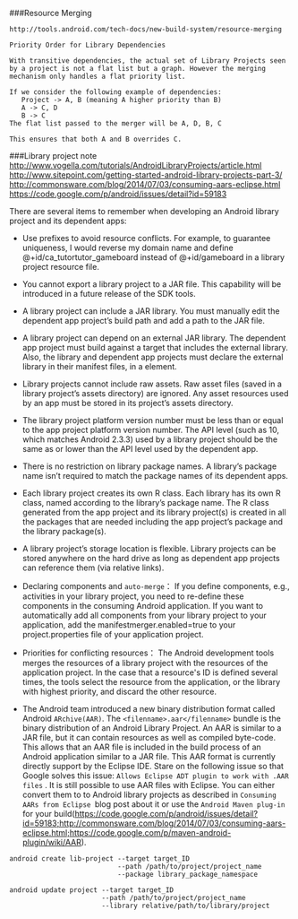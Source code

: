 ###Resource Merging
```
http://tools.android.com/tech-docs/new-build-system/resource-merging

Priority Order for Library Dependencies

With transitive dependencies, the actual set of Library Projects seen by a project is not a flat list but a graph. However the merging mechanism only handles a flat priority list.

If we consider the following example of dependencies:
   Project -> A, B (meaning A higher priority than B)
   A -> C, D
   B -> C
The flat list passed to the merger will be A, D, B, C

This ensures that both A and B overrides C.
```

###Library project note
http://www.vogella.com/tutorials/AndroidLibraryProjects/article.html
http://www.sitepoint.com/getting-started-android-library-projects-part-3/
http://commonsware.com/blog/2014/07/03/consuming-aars-eclipse.html
https://code.google.com/p/android/issues/detail?id=59183


There are several items to remember when developing an Android library project and its dependent apps:

* Use prefixes to avoid resource conflicts. For example, to guarantee uniqueness, I would reverse my domain name and define @+id/ca_tutortutor_gameboard instead of @+id/gameboard in a library project resource file.

* You cannot export a library project to a JAR file. This capability will be introduced in a future release of the SDK tools.

* A library project can include a JAR library. You must manually edit the dependent app project’s build path and add a path to the JAR file.

* A library project can depend on an external JAR library. The dependent app project must build against a target that includes the external library. Also, the library and dependent app projects must declare the external library in their manifest files, in a <uses-library> element.

* Library projects cannot include raw assets. Raw asset files (saved in a library project’s assets directory) are ignored. Any asset resources used by an app must be stored in its project’s assets directory.

* The library project platform version number must be less than or equal to the app project platform version number. The API level (such as 10, which matches Android 2.3.3) used by a library project should be the same as or lower than the API level used by the dependent app.

* There is no restriction on library package names. A library’s package name isn’t required to match the package names of its dependent apps.

* Each library project creates its own R class. Each library has its own R class, named according to the library’s package name. The R class generated from the app project and its library project(s) is created in all the packages that are needed including the app project’s package and the library package(s).

* A library project’s storage location is flexible. Library projects can be stored anywhere on the hard drive as long as dependent app projects can reference them (via relative links).

* Declaring components and `auto-merge`：
If you define components, e.g., activities in your library project, you need to re-define these components in the consuming Android application. If you want to automatically add all components from your library project to your application, add the manifestmerger.enabled=true to your project.properties file of your application project.

* Priorities for conflicting resources：
The Android development tools merges the resources of a library project with the resources of the application project. In the case that a resource's ID is defined several times, the tools select the resource from the application, or the library with highest priority, and discard the other resource.

* The Android team introduced a new binary distribution format called Android `ARchive(AAR)`. The `<filenname>.aar</filenname>` bundle is the binary distribution of an Android Library Project. An AAR is similar to a JAR file, but it can contain resources as well as compiled byte-code. This allows that an AAR file is included in the build process of an Android application similar to a JAR file. This AAR format is currently directly support by the Eclipse IDE. Stare on the following issue so that Google solves this issue: `Allows Eclipse ADT plugin to work with .AAR files` . It is still possible to use AAR files with Eclipse. You can either convert them to to Android library projects as described in `Consuming AARs from Eclipse `blog post about it or use the `Android Maven plug-in` for your build(https://code.google.com/p/android/issues/detail?id=59183;http://commonsware.com/blog/2014/07/03/consuming-aars-eclipse.html;https://code.google.com/p/maven-android-plugin/wiki/AAR).

```
android create lib-project --target target_ID
                           --path /path/to/project/project_name 
                           --package library_package_namespace
                           
android update project --target target_ID 
                       --path /path/to/project/project_name 
                       --library relative/path/to/library/project
```